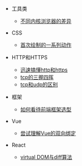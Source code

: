 <!--
 * @Author: your name
 * @Date: 2021-04-15 14:11:00
 * @LastEditTime: 2021-04-22 16:13:34
 * @LastEditors: Please set LastEditors
 * @Description: In User Settings Edit
 * @FilePath: /my-docs/docs/_sidebar.md
-->
- 工具类
  - [不同内核浏览器的差异](browser.md)
    

- CSS
  - [首次绘制的一系列动作](css.md)


- HTTP和HTTPS
  - [迅速搞懂http和https](http&https.md)
  - [tcp的三握四挥](tcp.md)
  - [tcp和udp的区别](tcp&udp.md)

- 框架
  - [如何看待前端框架选型](81461207.md)

- Vue
  - [尝试理解Vue的双向绑定](11077628.md)


- React
  - [virtual DOM与diff算法](8943802.md)